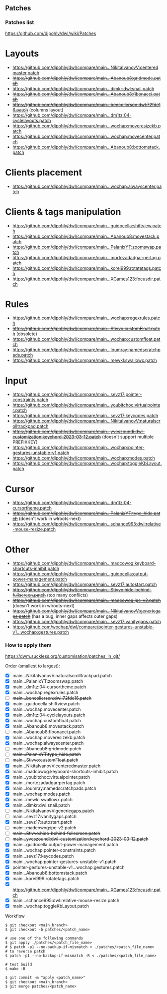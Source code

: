 ## Patches

### Patches list

https://github.com/djpohly/dwl/wiki/Patches

# Layouts
* https://github.com/djpohly/dwl/compare/main...NikitaIvanovV:centeredmaster.patch
* ~~https://github.com/djpohly/dwl/compare/main...Abanoub8:gridmode.patch~~
* https://github.com/djpohly/dwl/compare/main...dimkr:dwl:snail.patch
* ~~https://github.com/djpohly/dwl/compare/main...Abanoub8:fibonacci.patch~~
* ~~https://github.com/djpohly/dwl/compare/main...bencollerson:dwl:72fde16.patch~~ (columns layout)
* https://github.com/djpohly/dwl/compare/main...dm1tz:04-cyclelayouts.patch
* https://github.com/djpohly/dwl/compare/main...wochap:moveresizekb.patch
* https://github.com/djpohly/dwl/compare/main...wochap:movecenter.patch
* https://github.com/djpohly/dwl/compare/main...Abanoub8:bottomstack.patch

# Clients placement
* https://github.com/djpohly/dwl/compare/main...wochap:alwayscenter.patch

# Clients & tags manipulation
* https://github.com/djpohly/dwl/compare/main...guidocella:shiftview.patch
* https://github.com/djpohly/dwl/compare/main...Abanoub8:movestack.patch
* https://github.com/djpohly/dwl/compare/main...PalanixYT:zoomswap.patch
* https://github.com/djpohly/dwl/compare/main...mortezadadgar:pertag.patch
* https://github.com/djpohly/dwl/compare/main...korei999:rotatetags.patch
* https://github.com/djpohly/dwl/compare/main...XGames123:focusdir.patch

# Rules
* https://github.com/djpohly/dwl/compare/main...wochap:regexrules.patch
* ~~https://github.com/djpohly/dwl/compare/main...Stivvo:customFloat.patch~~ (obsolete)
* https://github.com/djpohly/dwl/compare/main...wochap:customfloat.patch
* https://github.com/djpohly/dwl/compare/main...loumray:namedscratchpads.patch
* https://github.com/djpohly/dwl/compare/main...mewkl:swallowx.patch

# Input
* https://github.com/djpohly/dwl/compare/main...sevz17:pointer-constraints.patch
* https://github.com/djpohly/dwl/compare/main...youbitchoc:virtualpointer.patch
* https://github.com/djpohly/dwl/compare/main...sevz17:keycodes.patch
* https://github.com/djpohly/dwl/compare/main...NikitaIvanovV:naturalscrolltrackpad.patch
* ~~https://github.com/djpohly/dwl/compare/main...yveszoundi:dwl-customization:keychord-2023-03-12.patch~~ (doesn't support multiple PREFIXKEY)
* https://github.com/djpohly/dwl/compare/main...wochap:pointer-gestures-unstable-v1.patch
* https://github.com/djpohly/dwl/compare/main...wochap:modes.patch
* https://github.com/djpohly/dwl/compare/main...wochap:toggleKbLayout.patch

# Cursor
* https://github.com/djpohly/dwl/compare/main...dm1tz:04-cursortheme.patch
* ~~https://github.com/djpohly/dwl/compare/main...PalanixYT:type_hide.patch~~ (doesn't work in wlroots-next)
* https://github.com/djpohly/dwl/compare/main...schance995:dwl:relative-mouse-resize.patch

# Other
* https://github.com/djpohly/dwl/compare/main...madcowog:keyboard-shortcuts-inhibit.patch
* https://github.com/djpohly/dwl/compare/main...guidocella:output-power-management.patch
* https://github.com/djpohly/dwl/compare/main...sevz17:autostart.patch
* ~~https://github.com/djpohly/dwl/compare/main...Stivvo:hide-behind-fullscreen.patch~~ (too many conflicts)
* ~~https://github.com/djpohly/dwl/compare/main...madcowog:ipc-v2.patch~~ (doesn't work in wlroots-next)
* ~~https://github.com/djpohly/dwl/compare/main...NikitaIvanovV:genericgaps.patch~~ (has a bug, inner gaps affects outer gaps)
* https://github.com/djpohly/dwl/compare/main...sevz17:vanitygaps.patch
* https://github.com/wochap/dwl/compare/pointer-gestures-unstable-v1...wochap:gestures.patch

### How to apply them

https://dwm.suckless.org/customisation/patches_in_git/

Order (smallest to largest):

* [x] main...NikitaIvanovV:naturalscrolltrackpad.patch
* [x] main...PalanixYT:zoomswap.patch
* [x] main...dm1tz:04-cursortheme.patch
* [x] main...wochap:regexrules.patch
* [ ] ~~main...bencollerson:dwl:72fde16.patch~~
* [x] main...guidocella:shiftview.patch
* [x] main...wochap:movecenter.patch
* [x] main...dm1tz:04-cyclelayouts.patch
* [x] main...wochap:customfloat.patch
* [x] main...Abanoub8:movestack.patch
* [ ] ~~main...Abanoub8:fibonacci.patch~~
* [x] main...wochap:moveresizekb.patch
* [x] main...wochap:alwayscenter.patch
* [ ] ~~main...Abanoub8:gridmode.patch~~
* [ ] ~~main...PalanixYT:type_hide.patch~~
* [ ] ~~main...Stivvo:customFloat.patch~~
* [x] main...NikitaIvanovV:centeredmaster.patch
* [x] main...madcowog:keyboard-shortcuts-inhibit.patch
* [x] main...youbitchoc:virtualpointer.patch
* [x] main...mortezadadgar:pertag.patch
* [x] main...loumray:namedscratchpads.patch
* [x] main...wochap:modes.patch
* [x] main...mewkl:swallowx.patch
* [x] main...dimkr:dwl:snail.patch
* [ ] ~~main...NikitaIvanovV:genericgaps.patch~~
* [ ] main...sevz17:vanitygaps.patch
* [x] main...sevz17:autostart.patch
* [ ] ~~main...madcowog:ipc-v2.patch~~
* [ ] ~~main...Stivvo:hide-behind-fullscreen.patch~~
* [ ] ~~main...yveszoundi:dwl-customization:keychord-2023-03-12.patch~~
* [x] main...guidocella:output-power-management.patch
* [x] main...wochap:pointer-constraints.patch
* [x] main...sevz17:keycodes.patch
* [x] main...wochap:pointer-gestures-unstable-v1.patch
* [x] pointer-gestures-unstable-v1...wochap:gestures.patch
* [x] main...Abanoub8:bottomstack.patch
* [x] main...korei999:rotatetags.patch
* [x] https://github.com/djpohly/dwl/compare/main...XGames123:focusdir.patch
* [x] main...schance995:dwl:relative-mouse-resize.patch
* [x] main...wochap:toggleKbLayout.patch

Workflow

```
$ git checkout <main_branch>
$ git checkout -b patches/<patch_name>

# use one of the following commands
$ git apply ./patches/<patch_file_name>
# $ patch -p1 --no-backup-if-mismatch < ./patches/<patch_file_name>
# to reverse patch
$ patch -p1 --no-backup-if-mismatch -R < ./patches/<patch_file_name>

# test build
$ make -B

$ git commit -m "apply <patch_name>"
$ git checkout <main_branch>
$ git merge patches/<patch_name>
```
